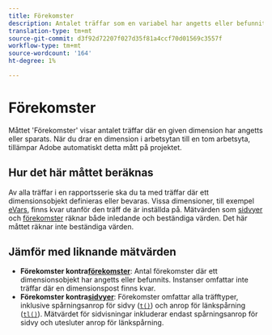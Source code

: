 ```yaml
---
title: Förekomster
description: Antalet träffar som en variabel har angetts eller befunnits vara.
translation-type: tm+mt
source-git-commit: d3f92d72207f027d35f81a4ccf70d01569c3557f
workflow-type: tm+mt
source-wordcount: '164'
ht-degree: 1%

---
```



# Förekomster

Måttet &#39;Förekomster&#39; visar antalet träffar där en given dimension har angetts eller sparats. När du drar en dimension i arbetsytan till en tom arbetsyta, tillämpar Adobe automatiskt detta mått på projektet.

## Hur det här måttet beräknas

Av alla träffar i en rapportsserie ska du ta med träffar där ett dimensionsobjekt definieras eller bevaras. Vissa dimensioner, till exempel [eVars](../dimensions/evar.md), finns kvar utanför den träff de är inställda på. Mätvärden som [sidvyer](page-views.md) och [förekomster](occurrences.md) räknar både inledande och beständiga värden. Det här måttet räknar inte beständiga värden.

## Jämför med liknande mätvärden

* **Förekomster kontra[förekomster](instances.md)**: Antal förekomster där ett dimensionsobjekt har angetts eller befunnits. Instanser omfattar inte träffar där en dimensionspost finns kvar.
* **Förekomster kontra[sidvyer](page-views.md)**: Förekomster omfattar alla träfftyper, inklusive spårningsanrop för sidvy ([`t()`](/help/implement/vars/functions/t-method.md)) och anrop för länkspårning ([`tl()`](/help/implement/vars/functions/tl-method.md)). Mätvärdet för sidvisningar inkluderar endast spårningsanrop för sidvy och utesluter anrop för länkspårning.